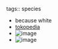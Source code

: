 tags:: species

- because white
- [tokopedia](https://www.tokopedia.com/syahrultaman/bunga-bauhinia-purpurea-doubel-white-flower-tanaman-bauhinia-purpurea?extParam=ivf%3Dfalse%26src%3Dsearch)
- ![image](https://peach-geographical-bat-397.mypinata.cloud/ipfs/QmNk39QY3JmSrWWhCy7r64StjfhAA8XDws2Y9U8asjG6MQ)
- ![image](https://peach-geographical-bat-397.mypinata.cloud/ipfs/QmdiWCGM9oDB237u5hLJ3WTBaHAZjbtCFH2CY3GDB9HD5s)